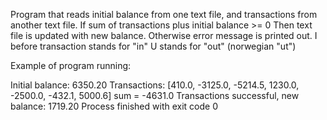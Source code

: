 Program that reads initial balance from one text file,
and transactions from another text file.
If sum of transactions plus initial balance >= 0
Then text file is updated with new balance.
Otherwise error message is printed out.
I before transaction stands for "in"
U stands for "out" (norwegian "ut")


Example of program running:

Initial balance: 6350.20
Transactions: [410.0, -3125.0, -5214.5, 1230.0, -2500.0, -432.1, 5000.6] sum = -4631.0
Transactions successful, new balance:
1719.20
Process finished with exit code 0
